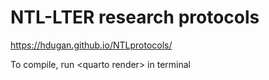 # NTL-LTER research protocols

https://hdugan.github.io/NTLprotocols/

To compile, run \<quarto render\> in terminal
